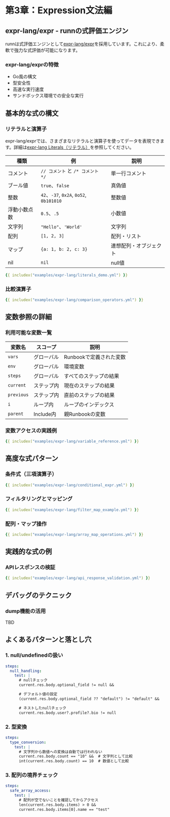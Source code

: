 # 第3章：Expression文法編

## expr-lang/expr - runnの式評価エンジン

runnは式評価エンジンとして[expr-lang/expr](https://expr-lang.org/)を採用しています。これにより、柔軟で強力な式評価が可能になります。

### expr-lang/exprの特徴

- Go風の構文
- 型安全性
- 高速な実行速度
- サンドボックス環境での安全な実行

## 基本的な式の構文

### リテラルと演算子

<!-- TODO: type() 関数などを追記 -->

expr-lang/exprでは、さまざまなリテラルと演算子を使ってデータを表現できます。詳細は[expr-lang Literals（リテラル）](https://expr-lang.org/docs/language-definition)を参照してください。

| 種類       | 例                                      | 説明              |
|-----------|----------------------------------------|------------------|
| コメント      | `// コメント` と `/* コメント */`               | 単一行コメント        |
| ブール値      | `true`、`false`                         | 真偽値            |
| 整数        | `42`、`-37`, `0x2A`, `0o52`, `0b101010` | 整数値            |
| 浮動小数点数    | `0.5`、`.5`                             | 小数値            |
| 文字列       | `"Hello"`、`'World'`                    | 文字列            |
| 配列        | `[1, 2, 3]`                            | 配列・リスト         |
| マップ       | `{a: 1, b: 2, c: 3}`                   | 連想配列・オブジェクト    |
| nil       | `nil`                                  | null値          |

<!-- TODO: 演算子表を追加 -->

```yaml
{{ includex("examples/expr-lang/literals_demo.yml") }}
```

### 比較演算子

```yaml
{{ includex("examples/expr-lang/comparison_operators.yml") }}
```

## 変数参照の詳細

### 利用可能な変数一覧

| 変数名 | スコープ | 説明 |
|--------|----------|------|
| `vars` | グローバル | Runbookで定義された変数 |
| `env` | グローバル | 環境変数 |
| `steps` | グローバル | すべてのステップの結果 |
| `current` | ステップ内 | 現在のステップの結果 |
| `previous` | ステップ内 | 直前のステップの結果 |
| `i` | ループ内 | ループのインデックス |
| `parent` | Include内 | 親Runbookの変数 |

### 変数アクセスの実践例

```yaml
{{ includex("examples/expr-lang/variable_reference.yml") }}
```

## 高度な式パターン

### 条件式（三項演算子）

```yaml
{{ includex("examples/expr-lang/conditional_expr.yml") }}
```

### フィルタリングとマッピング

```yaml
{{ includex("examples/expr-lang/filter_map_example.yml") }}
```

### 配列・マップ操作

```yaml
{{ includex("examples/expr-lang/array_map_operations.yml") }}
```

## 実践的な式の例

### APIレスポンスの検証

```yaml
{{ includex("examples/expr-lang/api_response_validation.yml") }}
```

## デバッグのテクニック

### dump機能の活用

TBD

## よくあるパターンと落とし穴

### 1. null/undefinedの扱い

<!-- TODO: 外部ファイル化して、テストする -->

```yaml
steps:
  null_handling:
    test: |
      # nullチェック
      current.res.body.optional_field != null &&

      # デフォルト値の設定
      (current.res.body.optional_field ?? "default") != "default" &&

      # ネストしたnullチェック
      current.res.body.user?.profile?.bio != null
```

### 2. 型変換

<!-- TODO: 外部ファイル化して、テストする -->

```yaml
steps:
  type_conversion:
    test: |
      # 文字列から数値への変換は自動では行われない
      current.res.body.count == "10" &&  # 文字列として比較
      int(current.res.body.count) == 10  # 数値として比較
```

### 3. 配列の境界チェック

<!-- TODO: 外部ファイル化して、テストする -->

```yaml
steps:
  safe_array_access:
    test: |
      # 配列が空でないことを確認してからアクセス
      len(current.res.body.items) > 0 &&
      current.res.body.items[0].name == "test"
```


